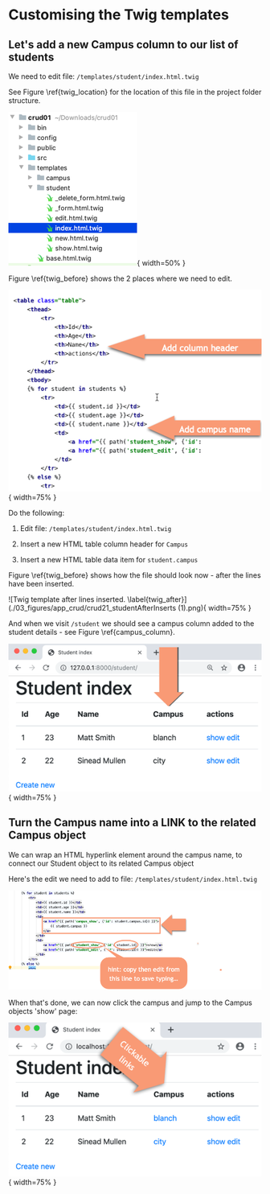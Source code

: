 # Customising the Twig templates

## Let's add a new Campus column to our list of students

We need to edit file:     `/templates/student/index.html.twig`

See Figure \ref{twig_location} for the location of this file in the project folder structure.

![Location of Twig template files. \label{twig_location}](./03_figures/app_crud/crud23_templateLocation.png){ width=50% }

Figure \ref{twig_before} shows the 2 places where we need to edit.

![Where we will insert lines into template. \label{twig_before}](./03_figures/app_crud/crud20_studentBeforeInserts.png){ width=75% }

Do the following:

1. Edit file: `/templates/student/index.html.twig`

1. Insert a new HTML table column header for `Campus`

1. Insert a new HTML table data item for `student.campus`

Figure \ref{twig_before} shows how the file should look now - after the lines have been inserted.

![Twig template after lines inserted. \label{twig_after}](./03_figures/app_crud/crud21_studentAfterInserts (1).png){ width=75% }

And when we visit `/student` we should see a campus column added to the student details - see Figure \ref{campus_column}.

![CRUD list page with extra column. \label{campus_column}](./03_figures/app_crud/crud22_newColumnScreenshot.png){ width=75% }

## Turn the Campus name into a LINK to the related Campus object
We can wrap an HTML hyperlink <a> element around the campus name, to connect our Student object to its related Campus object

Here's the edit we need to add to file:     `/templates/student/index.html.twig`

![Where to edit to turn campus name into hyperlink.](./03_figures/app_crud/crud24_campusIntoLinkTwig.png)

When that's done, we can now click the campus and jump to the Campus objects 'show' page:

![Web page where campus is clickable link to Campus object.](./03_figures/app_crud/crud25_linkScreenshot.png){ width=75% }

